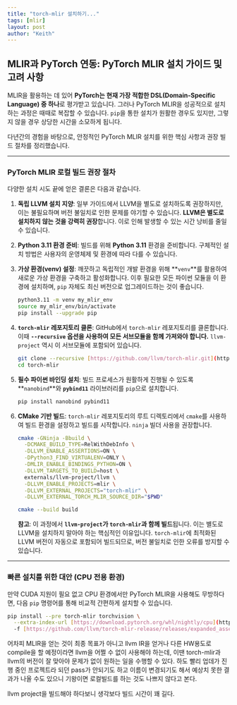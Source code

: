 ```yaml
---
title: "torch-mlir 설치하기..."
tags: [mlir]
layout: post
author: "Keith"
---
```


## **MLIR과 PyTorch 연동: PyTorch MLIR 설치 가이드 및 고려 사항**

MLIR을 활용하는 데 있어 **PyTorch는 현재 가장 적합한 DSL(Domain-Specific Language) 중 하나**로 평가받고 있습니다. 그러나 PyTorch MLIR을 성공적으로 설치하는 과정은 때때로 복잡할 수 있습니다. `pip`을 통한 설치가 원활한 경우도 있지만, 그렇지 않을 경우 상당한 시간을 소모하게 됩니다.

다년간의 경험을 바탕으로, 안정적인 PyTorch MLIR 설치를 위한 핵심 사항과 권장 빌드 절차를 정리했습니다.

---

### **PyTorch MLIR 로컬 빌드 권장 절차**

다양한 설치 시도 끝에 얻은 결론은 다음과 같습니다.

1.  **독립 LLVM 설치 지양**: 일부 가이드에서 LLVM을 별도로 설치하도록 권장하지만, 이는 불필요하며 버전 불일치로 인한 문제를 야기할 수 있습니다. **LLVM은 별도로 설치하지 않는 것을 강력히 권장**합니다. 이로 인해 발생할 수 있는 시간 낭비를 줄일 수 있습니다.

2.  **Python 3.11 환경 준비**: 빌드를 위해 **Python 3.11** 환경을 준비합니다. 구체적인 설치 방법은 사용자의 운영체제 및 환경에 따라 다를 수 있습니다.

3.  **가상 환경(venv) 설정**: 깨끗하고 독립적인 개발 환경을 위해 **`venv`**를 활용하여 새로운 가상 환경을 구축하고 활성화합니다. 이후 필요한 모든 파이썬 모듈을 이 환경에 설치하며, `pip` 자체도 최신 버전으로 업그레이드하는 것이 좋습니다.

    ```bash
    python3.11 -m venv my_mlir_env
    source my_mlir_env/bin/activate
    pip install --upgrade pip
    ```

4.  **`torch-mlir` 레포지토리 클론**: GitHub에서 `torch-mlir` 레포지토리를 클론합니다. 이때 **`--recursive` 옵션을 사용하여 모든 서브모듈을 함께 가져와야 합니다.** `llvm-project` 역시 이 서브모듈에 포함되어 있습니다.

    ```bash
    git clone --recursive [https://github.com/llvm/torch-mlir.git](https://github.com/llvm/torch-mlir.git)
    cd torch-mlir
    ```

5.  **필수 파이썬 바인딩 설치**: 빌드 프로세스가 원활하게 진행될 수 있도록 **`nanobind`**와 **`pybind11`** 라이브러리를 `pip`으로 설치합니다.

    ```bash
    pip install nanobind pybind11
    ```

6.  **CMake 기반 빌드**: `torch-mlir` 레포지토리의 루트 디렉토리에서 `cmake`를 사용하여 빌드 환경을 설정하고 빌드를 시작합니다. `ninja` 빌더 사용을 권장합니다.

    ```bash
    cmake -GNinja -Bbuild \
      -DCMAKE_BUILD_TYPE=RelWithDebInfo \
      -DLLVM_ENABLE_ASSERTIONS=ON \
      -DPython3_FIND_VIRTUALENV=ONLY \
      -DMLIR_ENABLE_BINDINGS_PYTHON=ON \
      -DLLVM_TARGETS_TO_BUILD=host \
      externals/llvm-project/llvm \
      -DLLVM_ENABLE_PROJECTS=mlir \
      -DLLVM_EXTERNAL_PROJECTS="torch-mlir" \
      -DLLVM_EXTERNAL_TORCH_MLIR_SOURCE_DIR="$PWD"

    cmake --build build
    ```
    **참고**: 이 과정에서 **`llvm-project`가 `torch-mlir`과 함께 빌드**됩니다. 이는 별도로 LLVM을 설치하지 말아야 하는 핵심적인 이유입니다. `torch-mlir`에 최적화된 LLVM 버전이 자동으로 포함되어 빌드되므로, 버전 불일치로 인한 오류를 방지할 수 있습니다.

---

### **빠른 설치를 위한 대안 (CPU 전용 환경)**

만약 CUDA 지원이 필요 없고 CPU 환경에서만 PyTorch MLIR을 사용해도 무방하다면, 다음 `pip` 명령어를 통해 비교적 간편하게 설치할 수 있습니다.

```bash
pip install --pre torch-mlir torchvision \
  --extra-index-url [https://download.pytorch.org/whl/nightly/cpu](https://download.pytorch.org/whl/nightly/cpu) \
  -f [https://github.com/llvm/torch-mlir-release/releases/expanded_assets/dev-wheels](https://github.com/llvm/torch-mlir-release/releases/expanded_assets/dev-wheels)
```

어차피 MLIR을 얻는 것이 최종 목표가 아니고 llvm IR을 얻거나 다른 HW용도로 compile을 할 예정이라면 llvm을 어쩔 수 없이 사용해야 하는데, 이땐 torch-mlir과 llvm의 버전이 잘 맞아야 문제가 없이 원하는 일을 수행할 수 있다. 하도 빨리 업데가 진행 중인 프로젝트라 되던 pass가 안되기도 하고 이름이 변경되기도 해서 예상치 못한 결과가 나올 수도 있으니 기왕이면 로컬빌드를 하는 것도 나쁘지 않다고 본다.

llvm project을 빌드해야 하다보니 생각보다 빌드 시간이 꽤 길다.
